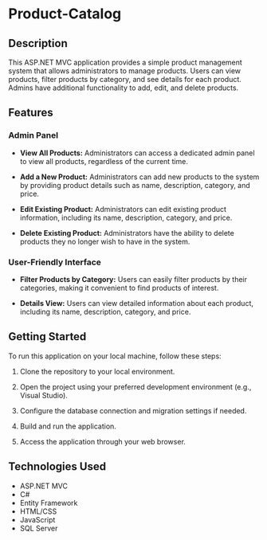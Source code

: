 # Product-Catalog

## Description
This ASP.NET MVC application provides a simple product management system that allows administrators to manage products. Users can view products, filter products by category, and see details for each product. Admins have additional functionality to add, edit, and delete products.

## Features

### Admin Panel
- **View All Products:** Administrators can access a dedicated admin panel to view all products, regardless of the current time.

- **Add a New Product:** Administrators can add new products to the system by providing product details such as name, description, category, and price.

- **Edit Existing Product:** Administrators can edit existing product information, including its name, description, category, and price.

- **Delete Existing Product:** Administrators have the ability to delete products they no longer wish to have in the system.

### User-Friendly Interface
- **Filter Products by Category:** Users can easily filter products by their categories, making it convenient to find products of interest.

- **Details View:** Users can view detailed information about each product, including its name, description, category, and price.

## Getting Started
To run this application on your local machine, follow these steps:

1. Clone the repository to your local environment.

2. Open the project using your preferred development environment (e.g., Visual Studio).

3. Configure the database connection and migration settings if needed.

4. Build and run the application.

5. Access the application through your web browser.

## Technologies Used
- ASP.NET MVC
- C#
- Entity Framework
- HTML/CSS
- JavaScript
- SQL Server
